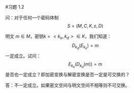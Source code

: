 #习题 1.2

问：对于任何一个密码体制 
$$
S=(M,C,K,\varepsilon,D)
$$

明文 $m\in M$，密钥$k=<k_e,k_d>\in K$，我们知道：
$$
D_{k_{d}}(E_{k_e})=m
$$
一定成立。试问：
$$
E_{k_e}(D_{k_d}(m))=m
$$
是否也一定成立？即加密变换与解密变换是否一定是可交换的？

答：不一定成立。如果密文空间与明文空间不相等则不可交换。